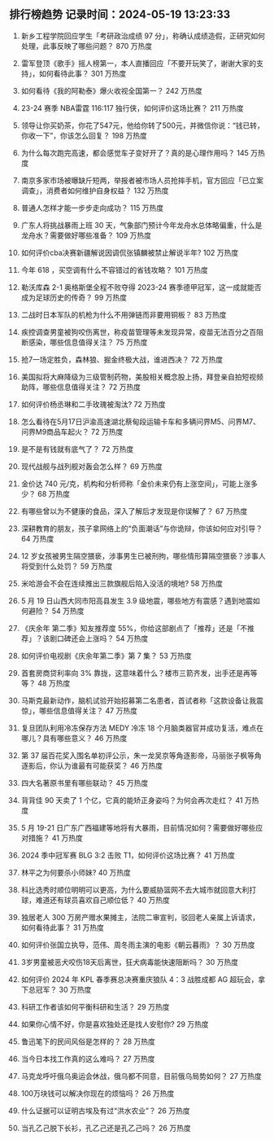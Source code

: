 
## 排行榜趋势 记录时间：2024-05-19 13:23:33
  
  1. 新乡工程学院回应学生「考研政治成绩 97 分」，称确认成绩造假，正研究如何处理，此事反映了哪些问题？ 870 万热度
    
  2. 雷军登顶《歌手》摇人榜第一，本人直播回应「不要开玩笑了，谢谢大家的支持」，如何看待此事？ 301 万热度
    
  3. 如何看待《我的阿勒泰》爆火收视全国第一？ 242 万热度
    
  4. 23-24 赛季 NBA雷霆 116:117 独行侠，如何评价这场比赛？ 211 万热度
    
  5. 领导让你买奶茶，你花了547元，他给你转了500元，并微信你说：“钱已转，你收一下”，你该怎么回复？ 198 万热度
    
  6. 为什么每次跑完高速，都会感觉车子变好开了？真的是心理作用吗？ 145 万热度
    
  7. 南京多家市场被曝缺斤短两，举报者被市场人员抢摔手机，官方回应「已立案调查」，消费者如何维护自身权益？ 132 万热度
    
  8. 普通人怎样才能一步步走向成功？ 115 万热度
    
  9. 广东人将挑战暴雨上班 30 天，气象部门预计今年龙舟水总体略偏重，什么是龙舟水？需要做好哪些准备？ 109 万热度
    
  10. 如何评价cba决赛新疆解说因调侃张镇麟被禁止解说半年? 102 万热度
    
  11. 今年 618 ，买空调有什么不容错过的省钱攻略？ 101 万热度
    
  12. 勒沃库森 2-1 奥格斯堡全程不败夺得 2023-24 赛季德甲冠军，这一成就能否成为足球历史的传奇？ 99 万热度
    
  13. 二战时日本军队的机枪为什么不用弹链而非要用铜板？ 83 万热度
    
  14. 疾控调查男童被狗咬伤离世，称疫苗管理等未发现异常，疫苗无法百分之百阻断感染，哪些信息值得关注？ 75 万热度
    
  15. 抢7一场定胜负，森林狼、掘金终极大战，谁进西决？ 72 万热度
    
  16. 美国拟将大麻降级为三级管制药物，美股相关概念股上扬，拜登亲自拍短视频助阵，哪些信息值得关注？ 72 万热度
    
  17. 如何评价杨丞琳和二手玫瑰被淘汰? 72 万热度
    
  18. 怎么看待在5月17日沪渝高速湖北蔡甸段运输卡车和多辆问界M5、问界M7、问界M9商品车起火？ 72 万热度
    
  19. 是不是有钱就有底气了？ 72 万热度
    
  20. 现代战舰与战列舰对轰会怎么样？ 69 万热度
    
  21. 金价达 740 元/克，机构和分析师称「金价未来仍有上涨空间」，可能上涨多少？ 68 万热度
    
  22. 有哪些曾以为不健康的食品，深入了解后才发现是你误解了？ 67 万热度
    
  23. 深耕教育的朋友，孩子拿网络上的“负面潮话”与你诡辩，你该如何应对引导？ 64 万热度
    
  24. 12 岁女孩被男生隔空猥亵，涉事男生已被刑拘，哪些情形算隔空猥亵？涉事人将受到什么处罚？ 59 万热度
    
  25. 米哈游会不会在连续推出三款旗舰后陷入没活的境地? 58 万热度
    
  26. 5 月 19 日山西大同市阳高县发生 3.9 级地震，哪些地方有震感？遇到地震如何避险？ 54 万热度
    
  27. 《庆余年 第二季》知友推荐度 55%，你给这部剧点了「推荐」还是「不推荐」？该剧口碑还会上涨吗？ 54 万热度
    
  28. 如何评价电视剧《庆余年第二季》第 7 集？ 53 万热度
    
  29. 首套房商贷利率向 3% 靠拢，这意味着什么？楼市三箭齐发，出手还是再等等？ 48 万热度
    
  30. 马斯克最新动作，脑机试验开始招募第二名患者，首试者称「这款设备让我震惊」，哪些信息值得关注？ 47 万热度
    
  31. 复旦团队利用冷冻保存方法 MEDY 冷冻 18 个月脑类器官并成功复活，难点在哪儿？具有哪些意义？ 46 万热度
    
  32. 第 37 届百花奖入围名单初评公示，朱一龙吴京等角逐影帝，马丽张子枫等角逐影后，你认为谁最有可能获奖？ 46 万热度
    
  33. 四大名著原书里有哪些联动？ 45 万热度
    
  34. 背背佳 90 天卖了 1 个亿，它真的能矫正身姿吗？为何会再次走红？ 41 万热度
    
  35. 5 月 19-21 日广东广西福建等地将有大暴雨，目前情况如何？需要做好哪些应对措施？ 41 万热度
    
  36. 2024 季中冠军赛 BLG 3:2 击败 T1，如何评价这场比赛？ 41 万热度
    
  37. 林平之为何要杀小师妹? 40 万热度
    
  38. 科比选秀时顺位明明可以更高，为什么要威胁篮网不去大城市就回意大利打球，难道还有球员喜欢自己顺位低？ 40 万热度
    
  39. 独居老人 300 万房产赠水果摊主，法院二审宣判，驳回老人亲属上诉请求，如何看待此事？ 31 万热度
    
  40. 如何评价张国立执导，范伟、周冬雨主演的电影《朝云暮雨》？ 30 万热度
    
  41. 3岁男童被恶犬咬伤18天后离世，狂犬病毒能快速阻断吗？ 30 万热度
    
  42. 如何评价 2024 年 KPL 春季赛总决赛重庆狼队 4：3 战胜成都 AG 超玩会，拿下总冠军？ 30 万热度
    
  43. 科研工作者该如何平衡科研和生活？ 29 万热度
    
  44. 如果你心情不好，你是喜欢独处还是找人安慰你? 29 万热度
    
  45. 鲁迅笔下的民间风俗是怎样的？ 28 万热度
    
  46. 当今日本找工作真的这么难吗？ 27 万热度
    
  47. 马克龙呼吁俄乌奥运会休战，俄乌都不同意，目前俄乌局势如何？ 27 万热度
    
  48. 100万块钱可以解决你现在的烦恼吗？ 26 万热度
    
  49. 什么证据可以证明古埃及有过“洪水农业”？ 26 万热度
    
  50. 当孔乙己脱下长衫，孔乙己还是孔乙己吗？ 26 万热度
    